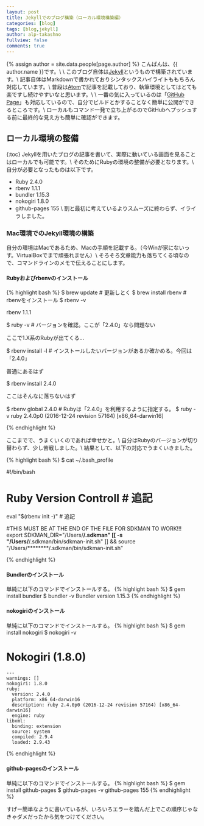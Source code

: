 ```yaml
---
layout: post
title: Jekyllでのブログ構築（ローカル環境構築編）
categories: [blog]
tags: [blog,jekyll]
author: alp-takashno
fullview: false
comments: true
---
```

{% assign author = site.data.people[page.author] %}
こんばんは、{{ author.name }}です。\\
\\
このブログ自体は[Jekyll](https://jekyllrb-ja.github.io/)というもので構築されています。\\
記事自体はMarkdownで書かれておりシンタックスハイライトももちろん対応しています。\\
普段は[Atom](https://atom.io/)で記事を記載しており、執筆環境としてはとても楽ですし続けやすいなと思います。\\
\\
一番の気に入っているのは「[GitHub Page](https://pages.github.com/)」も対応しているので、自分でビルドとかすることなく簡単に公開ができるところです。\\
ローカルもコマンド一発で立ち上がるのでGitHubへプッシュする前に最終的な見え方も簡単に確認ができます。

## ローカル環境の整備
{:toc}
Jekyllを用いたブログの記事を書いて、実際に動いている画面を見ることはローカルでも可能です。\\
そのためにRubyの環境の整備が必要となります。\\
自分が必要となったものは以下です。

- Ruby 2.4.0
- rbenv 1.1.1
- bundler 1.15.3
- nokogiri 1.8.0
- github-pages 155
\\
割と最初に考えているよりスムーズに終わらず、イライラしました。

### Mac環境でのJekyll環境の構築
自分の環境はMacであるため、Macの手順を記載する。（今Winが家にないっす。VirtualBoxでまで頑張れません）\\
そろそろ文章能力も落ちてくる頃なので、コマンドラインのメモで伝えることにします。

#### Rubyおよびrbenvのインストール
{% highlight bash %}
$ brew update # 更新しとく
$ brew install rbenv # rbenvをインストール
$ rbenv -v

rbenv 1.1.1

$ ruby -v # バージョンを確認。ここが「2.4.0」なら問題ない

ここで1.X系のRubyが出てくる…

$ rbenv install -l # インストールしたいバージョンがあるか確かめる。今回は「2.4.0」

普通にあるはず

$ rbenv install 2.4.0

ここはそんなに落ちないはず

$ rbenv global 2.4.0 # Rubyは「2.4.0」を利用するように指定する。
$ ruby -v
ruby 2.4.0p0 (2016-12-24 revision 57164) [x86_64-darwin16]

{% endhighlight %}

ここまでで、うまくいくのであれば幸せかと。\\
自分はRubyのバージョンが切り替わらず、少し苦戦しました。\\
結果として、以下の対応でうまくいきました。

{% highlight bash %}
$ cat ~/.bash_profile

#!/bin/bash

# Ruby Version Controll  # 追記
eval "$(rbenv init -)"   # 追記

#THIS MUST BE AT THE END OF THE FILE FOR SDKMAN TO WORK!!!
export SDKMAN_DIR="/Users/********/.sdkman"
[[ -s "/Users/********/.sdkman/bin/sdkman-init.sh" ]] && source "/Users/********/.sdkman/bin/sdkman-init.sh"

{% endhighlight %}

#### Bundlerのインストール
単純に以下のコマンドでインストールする。
{% highlight bash %}
$ gem install bundler
$ bundler -v
Bundler version 1.15.3
{% endhighlight %}

#### nokogiriのインストール
単純に以下のコマンドでインストールする。
{% highlight bash %}
$ gem install nokogiri
$ nokogiri -v
# Nokogiri (1.8.0)
    ---
    warnings: []
    nokogiri: 1.8.0
    ruby:
      version: 2.4.0
      platform: x86_64-darwin16
      description: ruby 2.4.0p0 (2016-12-24 revision 57164) [x86_64-darwin16]
      engine: ruby
    libxml:
      binding: extension
      source: system
      compiled: 2.9.4
      loaded: 2.9.43
{% endhighlight %}

#### github-pagesのインストール
単純に以下のコマンドでインストールする。
{% highlight bash %}
$ gem install github-pages
$ github-pages -v
github-pages 155
{% endhighlight %}


すげー簡単なように書いているが、いろいろエラーを踏んだ上でこの順序じゃなきゃダメだったから気をつけてください。
